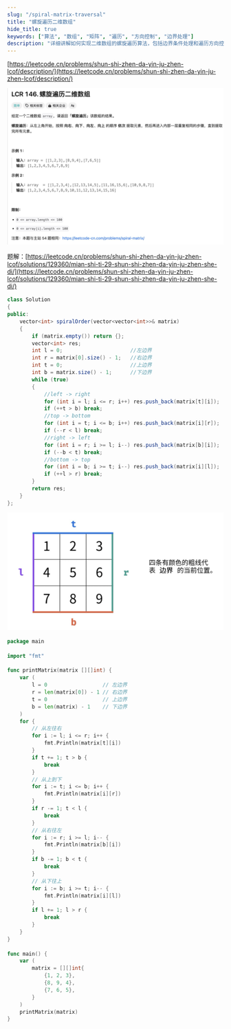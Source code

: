 ```yaml
---
slug: "/spiral-matrix-traversal"
title: "螺旋遍历二维数组"
hide_title: true
keywords: ["算法", "数组", "矩阵", "遍历", "方向控制", "边界处理"]
description: "详细讲解如何实现二维数组的螺旋遍历算法，包括边界条件处理和遍历方向控制的实现方法"
---
```


[https://leetcode.cn/problems/shun-shi-zhen-da-yin-ju-zhen-lcof/description/](https://leetcode.cn/problems/shun-shi-zhen-da-yin-ju-zhen-lcof/description/)

![](/attachments/image-2024-9-18_16-45-1.png)

题解：[https://leetcode.cn/problems/shun-shi-zhen-da-yin-ju-zhen-lcof/solutions/129360/mian-shi-ti-29-shun-shi-zhen-da-yin-ju-zhen-she-di/](https://leetcode.cn/problems/shun-shi-zhen-da-yin-ju-zhen-lcof/solutions/129360/mian-shi-ti-29-shun-shi-zhen-da-yin-ju-zhen-she-di/)

```java
class Solution 
{
public:
    vector<int> spiralOrder(vector<vector<int>>& matrix) 
    {
        if (matrix.empty()) return {};
        vector<int> res;
        int l = 0;                      //左边界
        int r = matrix[0].size() - 1;   //右边界
        int t = 0;                      //上边界
        int b = matrix.size() - 1;      //下边界
        while (true)
        {
            //left -> right
            for (int i = l; i <= r; i++) res.push_back(matrix[t][i]);
            if (++t > b) break;
            //top -> bottom
            for (int i = t; i <= b; i++) res.push_back(matrix[i][r]);
            if (--r < l) break;
            //right -> left
            for (int i = r; i >= l; i--) res.push_back(matrix[b][i]);
            if (--b < t) break;
            //bottom -> top
            for (int i = b; i >= t; i--) res.push_back(matrix[i][l]);
            if (++l > r) break;
        }
        return res;
    }
};
```

![](/attachments/image-2024-9-18_17-11-12.png)

```go
package main

import "fmt"

func printMatrix(matrix [][]int) {
	var (
		l = 0                  // 左边界
		r = len(matrix[0]) - 1 // 右边界
		t = 0                  // 上边界
		b = len(matrix) - 1    // 下边界
	)
	for {
		// 从左往右
		for i := l; i <= r; i++ {
			fmt.Println(matrix[t][i])
		}
		if t += 1; t > b {
			break
		}
		// 从上到下
		for i := t; i <= b; i++ {
			fmt.Println(matrix[i][r])
		}
		if r -= 1; t < l {
			break
		}
		// 从右往左
		for i := r; i >= l; i-- {
			fmt.Println(matrix[b][i])
		}
		if b -= 1; b < t {
			break
		}
		// 从下往上
		for i := b; i >= t; i-- {
			fmt.Println(matrix[i][l])
		}
		if l += 1; l > r {
			break
		}
	}
}

func main() {
	var (
		matrix = [][]int{
			{1, 2, 3},
			{8, 9, 4},
			{7, 6, 5},
		}
	)
	printMatrix(matrix)
}
```